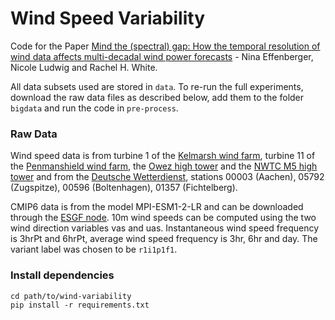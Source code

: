 # Wind Speed Variability

Code for the Paper [Mind the (spectral) gap: How the temporal resolution of wind data affects multi-decadal wind power forecasts](https://iopscience.iop.org/article/10.1088/1748-9326/ad0bd6) - Nina Effenberger, Nicole Ludwig and Rachel H. White.

All data subsets used are stored in `data`. To re-run the full experiments, download the raw data files as described below, add them to the folder `bigdata` and run the code in `pre-process`.

### Raw Data 
Wind speed data is from turbine 1 of the [Kelmarsh wind farm](https://zenodo.org/record/5841834), turbine 11 of the [Penmanshield wind farm](https://zenodo.org/record/5946808), the [Owez high tower](https://talltowers.bsc.es/node/4856) and the [NWTC M5 high tower](https://talltowers.bsc.es/node/4846) and from the [Deutsche Wetterdienst](https://opendata.dwd.de/climate_environment/CDC/observations_germany/climate/10_minutes/wind/historical/), stations 00003 (Aachen), 05792 (Zugspitze), 00596 (Boltenhagen), 01357 (Fichtelberg).

CMIP6 data is from the model MPI-ESM1-2-LR and can be downloaded through the [ESGF node](https://esgf-node.llnl.gov/search/cmip6/). 10m wind speeds can be computed using the two wind direction variables vas and uas. Instantaneous wind speed frequency is 3hrPt and 6hrPt, average wind speed frequency is 3hr, 6hr and day. The variant label was chosen to be `r1i1p1f1`. 

### Install dependencies
```shell
cd path/to/wind-variability
pip install -r requirements.txt
```
